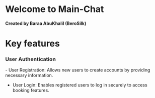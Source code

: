 <h1>Welcome to Main-Chat</h1>
<h4>Created by Baraa AbuKhalil (BeroSilk)</h4>

<h1>Key features</h1>
<h3>User Authentication</h3>
- User Registration: Allows new users to create accounts by providing necessary information.

- User Login: Enables registered users to log in securely to access booking features.